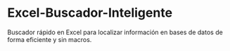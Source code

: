 # Excel-Buscador-Inteligente
Buscador rápido en Excel para localizar información en bases de datos de forma eficiente y sin macros.
